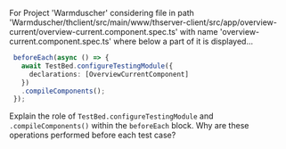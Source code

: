 For Project 'Warmduscher' considering file in path 'Warmduscher/thclient/src/main/www/thserver-client/src/app/overview-current/overview-current.component.spec.ts' with name 'overview-current.component.spec.ts' where below a part of it is displayed...

```typescript
 beforeEach(async () => {
   await TestBed.configureTestingModule({
     declarations: [OverviewCurrentComponent]
   })
   .compileComponents();
 });
```

Explain the role of `TestBed.configureTestingModule` and `.compileComponents()` within the `beforeEach` block. Why are these operations performed before each test case?